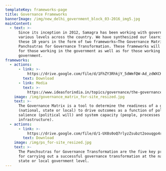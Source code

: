 ```yaml
---
templateKey: frameworks-page
title: Governance Frameworks
bannerImage: /img/new_delhi_government_block_03-2016_img5.jpg
mainContent:
  - text: >-
      Since its inception in 2012, Samagra has been working with governments at
      various levels across the country. We have synthesized our learnings from
      these 10 years in the form of two frameworks–The Governance Matrix and
      Panchsutras for Governance Transformation. These frameworks will be useful
      for those working in the government as well as for those working with the
      government.
frameworks:
  - actions:
      - link: >-
          https://drive.google.com/file/d/1FhZY3RhkjY_5dWmfQW-Ad_zdWXCKFucr/view?usp=share_link
        text: Download
      - link: Media
        text: >-
          https://www.ideasforindia.in/topics/governance/the-governance-matrix-understanding-a-system-s-readiness-for-change.html
    image: /img/governance_matrix_for-site_resized.jpg
    text: >-
      The Governance Matrix is a tool to determine the readiness of a government
      (national, state or local) to drive outcomes as a function of political
      salience (political will) and system capacity (people, processes and
      infrastructure).
  - actions:
      - link: >-
          https://drive.google.com/file/d/1-UX8s0oQ7rlyzZsubzt2oouqgo4r9sQC/view?usp=share_link
        text: Download
    image: /img/ps_for-site_resized.jpg
    text: >-
      The Panchsutras for Governance Transformation are the five key principles
      for carrying out a successful governance transformation at the national,
      state or local government level.
---
```


